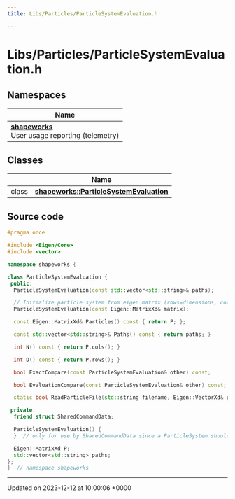 ```yaml
---
title: Libs/Particles/ParticleSystemEvaluation.h

---
```


# Libs/Particles/ParticleSystemEvaluation.h



## Namespaces

| Name           |
| -------------- |
| **[shapeworks](../Namespaces/namespaceshapeworks.md)** <br>User usage reporting (telemetry)  |

## Classes

|                | Name           |
| -------------- | -------------- |
| class | **[shapeworks::ParticleSystemEvaluation](../Classes/classshapeworks_1_1ParticleSystemEvaluation.md)**  |




## Source code

```cpp
#pragma once

#include <Eigen/Core>
#include <vector>

namespace shapeworks {

class ParticleSystemEvaluation {
 public:
  ParticleSystemEvaluation(const std::vector<std::string>& paths);

  // Initialize particle system from eigen matrix (rows=dimensions, cols=num_samples)
  ParticleSystemEvaluation(const Eigen::MatrixXd& matrix);

  const Eigen::MatrixXd& Particles() const { return P; };

  const std::vector<std::string>& Paths() const { return paths; }

  int N() const { return P.cols(); }

  int D() const { return P.rows(); }

  bool ExactCompare(const ParticleSystemEvaluation& other) const;

  bool EvaluationCompare(const ParticleSystemEvaluation& other) const;

  static bool ReadParticleFile(std::string filename, Eigen::VectorXd& points);

 private:
  friend struct SharedCommandData;

  ParticleSystemEvaluation() {
  }  // only for use by SharedCommandData since a ParticleSystem should always be valid, never "empty"

  Eigen::MatrixXd P;
  std::vector<std::string> paths;
};
}  // namespace shapeworks
```


-------------------------------

Updated on 2023-12-12 at 10:00:06 +0000

